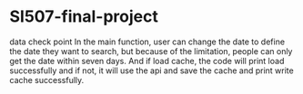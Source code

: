 # SI507-final-project
data check point
In the main function, user can change the date to define the date they want to search, but because of the limitation, people can only get the date within seven days. And if load cache, the code will print load successfully and if not, it will use the api and save the cache and print write cache successfully.
